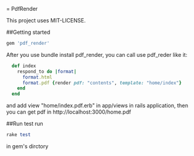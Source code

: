 = PdfRender

This project uses MIT-LICENSE.

##Getting started

```ruby
gem 'pdf_render'
```

After you use bundle install pdf_render, you can call use pdf_reder like it:

```ruby
  def index
    respond_to do |format|
      format.html
      format.pdf {render pdf: "contents", template: "home/index"}
    end
  end
```
and add view "home/index.pdf.erb" in app/views in rails application,
then you can get pdf in http://localhost:3000/home.pdf

##Run test
run
```ruby
rake test
```
in gem's dirctory
